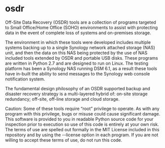 # osdr

Off-Site Data Recovery (OSDR) tools are a collection of programs targeted to Small Office/Home Office (SOHO) environments to assist with protecting data in the event of complete loss of systems and on-premises storage.

The environment in which these tools were developed includes multiple systems backing up to a single Synology network attached storage (NAS) unit, and then the data on this NAS being protected by the use of NAS included tools extended by OSDR and portable USB disks.
These programs are written in Python 2.7 and are designed to run on Linux. The testing platform has been a Synology NAS running DSM 6.1, as a result these tools have in-built the ability to send messages to the Synology web console notification system. 

The fundamental design philosophy of an OSDR supported backup and disaster recovery strategy is a multi-layered hybrid of: on-site storage redundancy; off-site, off-line storage and cloud storage.

Caution: Some of these tools require “root” privilege to operate. As with any program with this privilege, bugs or misuse could cause significant damage. This software is provided to you in readable Python source code for your inspection prior to execution so use of this code is entirely at your own risk. The terms of use are spelled out formally in the MIT License included in this repository and by using the --license option in each program. If you are not willing to accept these terms of use, do not run this code.

